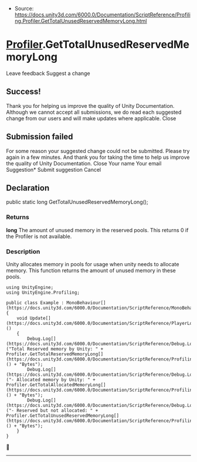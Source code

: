 * Source: https://docs.unity3d.com/6000.0/Documentation/ScriptReference/Profiling.Profiler.GetTotalUnusedReservedMemoryLong.html

#  [Profiler](https://docs.unity3d.com/6000.0/Documentation/ScriptReference/Profiling.Profiler.html).GetTotalUnusedReservedMemoryLong
Leave feedback
Suggest a change
## Success!
Thank you for helping us improve the quality of Unity Documentation. Although we cannot accept all submissions, we do read each suggested change from our users and will make updates where applicable.
Close
## Submission failed
For some reason your suggested change could not be submitted. Please <a>try again</a> in a few minutes. And thank you for taking the time to help us improve the quality of Unity Documentation.
Close
Your name Your email Suggestion* Submit suggestion
Cancel
## Declaration
public static long GetTotalUnusedReservedMemoryLong(); 
### Returns
**long** The amount of unused memory in the reserved pools. This returns 0 if the Profiler is not available. 
### Description
Unity allocates memory in pools for usage when unity needs to allocate memory. This function returns the amount of unused memory in these pools.
```
using UnityEngine;
using UnityEngine.Profiling;  
  
public class Example : MonoBehaviour[](https://docs.unity3d.com/6000.0/Documentation/ScriptReference/MonoBehaviour.html)
{
    void Update[](https://docs.unity3d.com/6000.0/Documentation/ScriptReference/PlayerLoop.Update.html)()
    {
        Debug.Log[](https://docs.unity3d.com/6000.0/Documentation/ScriptReference/Debug.Log.html)("Total Reserved memory by Unity: " + Profiler.GetTotalReservedMemoryLong[](https://docs.unity3d.com/6000.0/Documentation/ScriptReference/Profiling.Profiler.GetTotalReservedMemoryLong.html)() + "Bytes");
        Debug.Log[](https://docs.unity3d.com/6000.0/Documentation/ScriptReference/Debug.Log.html)("- Allocated memory by Unity: " + Profiler.GetTotalAllocatedMemoryLong[](https://docs.unity3d.com/6000.0/Documentation/ScriptReference/Profiling.Profiler.GetTotalAllocatedMemoryLong.html)() + "Bytes");
        Debug.Log[](https://docs.unity3d.com/6000.0/Documentation/ScriptReference/Debug.Log.html)("- Reserved but not allocated: " + Profiler.GetTotalUnusedReservedMemoryLong[](https://docs.unity3d.com/6000.0/Documentation/ScriptReference/Profiling.Profiler.GetTotalUnusedReservedMemoryLong.html)() + "Bytes");
    }
}

```

* * *
